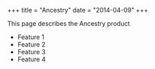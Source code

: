 +++
title = "Ancestry"
date = "2014-04-09"
+++

This page describes the Ancestry product

* Feature 1
* Feature 2
* Feature 3
* Feature 4
